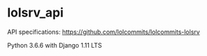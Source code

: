 # lolsrv_api

API specifications: https://github.com/lolcommits/lolcommits-lolsrv

Python 3.6.6 with Django 1.11 LTS
